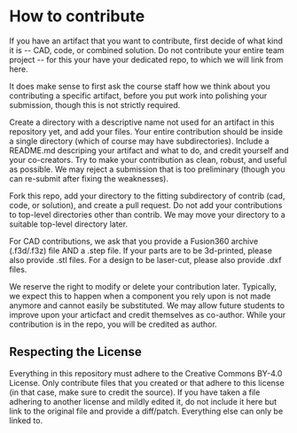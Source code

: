 # How to contribute

If you have an artifact that you want to contribute, first decide of what kind it is -- CAD, code, or combined  solution. Do not contribute your entire team project -- for this your have your dedicated repo, to which we will link from here.

It does make sense to first ask the course staff how we think about you contributing a specific artifact, before you put work into polishing your submission, though this is not strictly required.

Create a directory with a descriptive name not used for an artifact in this repository yet, and add your files. Your entire contribution should be inside a single directory (which of course may have subdirectories). Include a README.md descriping your artifact and what to do, and credit yourself and your co-creators.
Try to make your contribution as clean, robust, and useful as possible. We may reject a submission that is too preliminary (though you can re-submit after fixing the weaknesses).

Fork this repo, add your directory to the fitting subdirectory of contrib (cad, code, or solution), and create a pull request. Do not add your contributions to top-level directories other than contrib. We may move your directory to a suitable top-level directory later. 

For CAD contributions, we ask that you provide a Fusion360 archive (.f3d/.f3z) file AND a .step file. If your parts are to be 3d-printed, please also provide .stl files. For a design to be laser-cut, please also provide .dxf files.

We reserve the right to modify or delete your contribution later. Typically, we expect this to happen when a component you rely upon is not made anymore and cannot easily be substituted. We may allow future students to improve upon your articfact and credit themselves as co-author. While your contribution is in the repo, you will be credited as author.


## Respecting the License

Everything in this repository must adhere to the Creative Commons BY-4.0 License. Only contribute files that you created or that adhere to this license (in that case, make sure to credit the source). If you have taken a file adhering to another license and mildly edited it, do not include it here but link to the original file and provide a diff/patch. Everything else can only be linked to.




